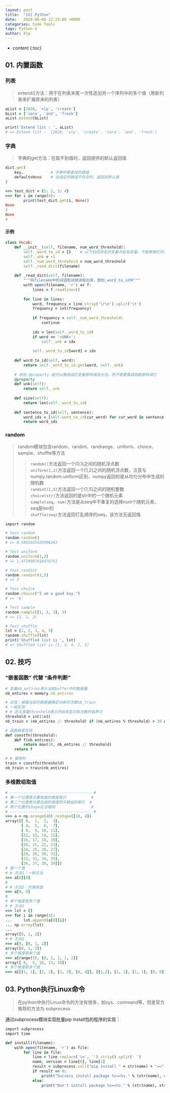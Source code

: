 ```yaml
---
layout: post
title:  "[G] Python"
date:   2020-06-06 12:23:00 +0800
categories: Code Tools
tags: Python G
author: Xlp
---
```

* content
{:toc}

## 01. 内置函数
### 列表
> extend()方法：用于在列表末尾一次性追加另一个序列中的多个值（用新列表来扩展原来的列表）  





```ruby
aList = [2020, 'xlp', 'create']
bList = ['zara', 'and', 'fresh']
aList.extend(bList)

print('Extend list : ', aList)
# => Extend list :  [2020, 'xlp', 'create', 'zara', 'and', 'fresh']
```

### 字典
> 字典的get方法：在取不到值时，返回提供的默认返回值

```ruby
dict.get(
    key,            # 字典中要查找的键值
    default=None    # 当指定的键值不存在时，返回该默认值
)

>>> test_dict = {1: 2, 3: 4}
>>> for i in range(4):
        print(test_dict.get(i, None))
None
2
None
4
```

#### 示例

```ruby
class Vocab:
    def __init__(self, filename, num_word_threshold):
        self._word_to_id = {}    # 以下划线命名的变量为私有变量，不能够被它的对象直接访问，而需要通过函数来进行访问
        self._unk = -1
        self._num_word_threshold = num_word_threshold
        self._read_dict(filename)
    
    def _read_dict(self, filename):
        """将filename中的词语和词频读取出来，放到_word_to_id中"""
        with open(filename, 'r') as f:
            lines = f.readlines()
            
        for line in lines:
            word, frequency = line.strip('\r\n').split('\t')
            frequency = int(frequency)
            
            if frequency < self._num_word_threshold:
                continue
            
            idx = len(self._word_to_id)
            if word == '<UNK>':
                self._unk = idx
            
            self._word_to_id[word] = idx
        
    def word_to_id(self, word):
        return self._word_to_id.get(word, self._unk)
    
    # 添加 @property 就可以像调成员变量那样调该方法，而不需要像调函数那样调它
    @property
    def unk(self):
        return self._unk
    
    def size(self):
        return len(self._word_to_id)
    
    def sentence_to_id(self, sentence):
        word_ids = [self.word_to_id(cur_word) for cur_word in sentence.split()]
        return word_ids
```


### random
> random模块包含random、randint、randrange、uniform、choice、sample、shuffle等方法  
>> `random()`方法返回一个[0,1)之间的随机浮点数  
>> `uniform(1,2)`方法返回一个[1,2]之间的随机浮点数，注意与numpy.random.uniform区别，numpy返回的是从均匀分布中生成的随机数  
>> `randint(1,5)`方法返回一个[1,5]之间的随机整数  
>> `choice(str)`方法返回的是str中的一个随机元素  
>> `sample(seq, num)`方法是从seq中不重复的选择num个随机元素，seq是iter的  
>> `shuffle(seq)`方法返回打乱顺序的seq，该方法无返回值  

```ruby
import random

# Test random
random.random()
# => 0.5801035425996243

# Test uniform
random.uniform(1,2)
# => 1.4719897016478751

# Test randint
random.randint(1,5)
# => 3

# Test choice
random.choice("I am a good boy.")
# => 'b'

# Test sample
random.sample([1, 2, 3], 3)
# => [2, 1, 3]

# Test shuffle
lst = [1, 2, 3, 4, 5]
random.shuffle(lst)
print('Shuffled list is ', lst)
# => Shuffled list is [1, 3, 4, 2, 5]
```

## 02. 技巧
### “嵌套函数” 代替 “条件判断”

```ruby
# 变量nb_entires表示当前buffer中的数据量
nb_entires = memory.nb_entires

# 实现：根据当前的数据量确定训练的次数nb_train
# 一般实现
# # 定义常量threshold表示开始改变训练次数的临界点
threshold = int(1e3)
nb_train = (nb_entires // threshold) if (nb_entires % threshold) > 10 else 10

# 函数嵌套实现
def constfn(threshold):
    def f(nb_entires):
        return max(10, nb_entires // threshold)
    return f

# # 使用时
train = constfn(threshold)
nb_train = train(nb_entires)
```

### 多维数组取值

```ruby
# ------------------------------------ #
# 第一个位置表示要取值的维度索引           #
# 第二个位置表示要去值的维度的子数组的索引  #
# 两个位置的shape应当相同                #
# ------------------------------------ #
>>> a = np.arange(40).reshape([10, 4])
array([[ 0,  1,  2,  3],
       [ 4,  5,  6,  7],
       [ 8,  9, 10, 11],
       [12, 13, 14, 15],
       [16, 17, 18, 19],
       [20, 21, 22, 23],
       [24, 25, 26, 27],
       [28, 29, 30, 31],
       [32, 33, 34, 35],
       [36, 37, 38, 39]])
# 取一个值
# # 方法1：一般方法
>>> a[0][0]
0
# # 方法2：列表取值
>>> a[0, 0]
0
# 单个维度取多个值
# # 方法1
>>> lst = []
>>> for i in range(3):
...     lst.append(a[0][i])
... np.array(lst)
... 
array([0, 1, 2])
# # 方法2
>>> a[0, [0, 1, 2]]
array([0, 1, 2])
# 多个维度取单个值
>>> a[range(5), [0, 1, 2, 1, 2]]
array([ 0,  5, 10, 13, 18])
# 多个维度取多个值
>>> a[[[1, 1], [2, 2], [3, 3], [4, 4]], [[1,2], [2, 1], [1, 1], [0, 0]]]
```

## 03. Python执行Linux命令
> 在python中执行Linux命令的方法有很多，如sys、command等，但是官方推荐的方法为 subprocess

通过subprocess模块实现批量pip install包的程序的实现：

```ruby
import subprocess
import time

def install(filename):
    with open(filename, 'r') as file:
        for line in file:
            line = line.replace('\n', '').strip().split(' ')
            name, version = line[0], line[1]
            result = subprocess.call("pip install " + str(name) + "==" + str(version), shell=True)
            if result == 0:
                print("Success install package %s==%s." % (str(name), str(version)))
            else:
                print("Don't install package %s==%s." % (str(name), str(version)))
```





































